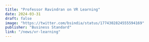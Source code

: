 ```yaml
---
title: "Professor Ravindran on VR Learning"
date: 2024-03-31
draft: false
image: "https://twitter.com/bsindia/status/1774302824555594169"
publisher: "Business Standard"
link: "/news/vr-learning"
---
```





